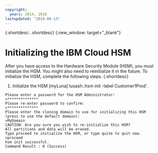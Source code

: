 ```yaml
---
copyright:
  years: 2014, 2018
lastupdated: "2018-06-13"
---
```


{:shortdesc: .shortdesc}
{:new_window: target="_blank"}

# Initializing the IBM Cloud HSM

After you have access to the Hardware Security Module (HSM), you must initialize the HSM. You might also need to reinitialize it in the future. To initialize the HSM, complete the following steps. 
{:shortdesc}

1. Initialize the HSM [myLuna] lusash:.hsm init -label Customer1Prod'.
```
Please enter a password for the HSM Administrator:
>**************
Please re-enter password to confirm:
>**************
Please enter the cloning domain to use for initializing this HSM (press to use the default domain):
>MyDomain
CAUTION: Are you sure you wish to re-initialize this HSM?
All partitions and data will be erased.
Type proceed to initialize the HSM, or type quite to quit now.
>proceed
hsm init successful.
Command Result : 0 (Success)
```
